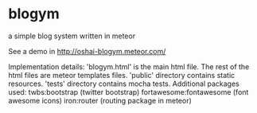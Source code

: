 # blogym
a simple blog system written in meteor

See a demo in http://oshai-blogym.meteor.com/

Implementation details:
'blogym.html' is the main html file. The rest of the html files are meteor templates files.
'public' directory contains static resources.
'tests' directory contains mocha tests.
Additional packages used:
  twbs:bootstrap (twitter bootstrap)
  fortawesome:fontawesome (font awesome icons)
  iron:router (routing package in meteor)
